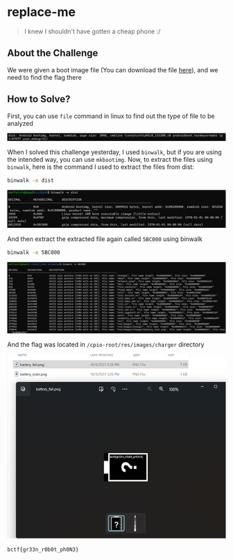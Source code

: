 # replace-me
> I knew I shouldn't have gotten a cheap phone :/

## About the Challenge
We were given a boot image file (You can download the file [here](dist)), and we need to find the flag there

## How to Solve?
First, you can use `file` command in linux to find out the type of file to be analyzed

![file](images/file.png)

When I solved this challenge yesterday, I used `binwalk`, but if you are using the intended way, you can use `mkbootimg`. Now, to extract the files using `binwalk`, here is the command I used to extract the files from dist:

```bash
binwalk -e dist
```

![binwalk](images/binwalk.png)

And then extract the extracted file again called `5BC000` using binwalk

```bash
binwalk -e 5BC000
```

![binwalk-2](images/binwalk-2.png)

And the flag was located in `/cpio-root/res/images/charger` directory

![flag](images/flag.png)

```
bctf{gr33n_r0b0t_ph0N3}
```